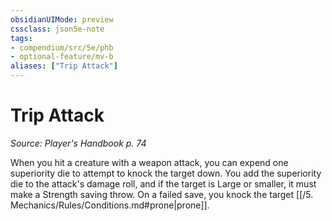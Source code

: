 ```yaml
---
obsidianUIMode: preview
cssclass: json5e-note
tags:
- compendium/src/5e/phb
- optional-feature/mv-b
aliases: ["Trip Attack"]
---
```

# Trip Attack
*Source: Player's Handbook p. 74* 

When you hit a creature with a weapon attack, you can expend one superiority die to attempt to knock the target down. You add the superiority die to the attack's damage roll, and if the target is Large or smaller, it must make a Strength saving throw. On a failed save, you knock the target [[/5. Mechanics/Rules/Conditions.md#prone\|prone]].
